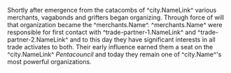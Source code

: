 Shortly after emergence from the catacombs of ^city.NameLink^ various merchants, vagabonds and grifters began organizing. Through force of will that organization became the ^merchants.Name^. ^merchants.Name^ were responsible for first contact with ^trade-partner-1.NameLink^ and ^trade-partner-2.NameLink^ and to this day they have significant interests in all trade activates to both. Their early influence earned them a seat on the ^city.NameLink^ *Pentacouncil* and today they remain one of ^city.Name^'s most powerful organizations.
